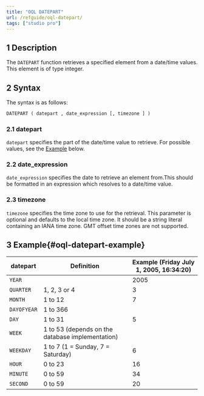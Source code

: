 ```yaml
---
title: "OQL DATEPART"
url: /refguide/oql-datepart/
tags: ["studio pro"]
---
```


## 1 Description

The `DATEPART` function retrieves a specified element from a date/time values. This element is of type integer.

## 2 Syntax

The syntax is as follows:

```sql
DATEPART ( datepart , date_expression [, timezone ] )
```

### 2.1 datepart

`datepart` specifies the part of the date/time value to retrieve. For possible values, see the [Example](#oql-datepart-example) below.

### 2.2 date_expression

`date_expression` specifies the date to retrieve an element from.This should be formatted in an expression which resolves to a date/time value.

### 2.3 timezone

`timezone` specifies the time zone to use for the retrieval.
This parameter is optional and defaults to the local time zone.
It should be a string literal containing an IANA time zone.
GMT offset time zones are not supported.

## 3 Example{#oql-datepart-example}

| datepart | Definition | Example (Friday July 1, 2005, 16:34:20) |
| --- | --- | --- |
| `YEAR` |   | 2005 |
| `QUARTER` | 1, 2, 3 or 4 | 3 |
| `MONTH` | 1 to 12 | 7 |
| `DAYOFYEAR` | 1 to 366 |   |
| `DAY` | 1 to 31 | 5 |
| `WEEK` | 1 to 53 (depends on the database implementation) |   |
| `WEEKDAY` | 1 to 7 (1 = Sunday, 7 = Saturday) | 6 |
| `HOUR` | 0 to 23 | 16 |
| `MINUTE` | 0 to 59 | 34 |
| `SECOND` | 0 to 59 | 20 |
